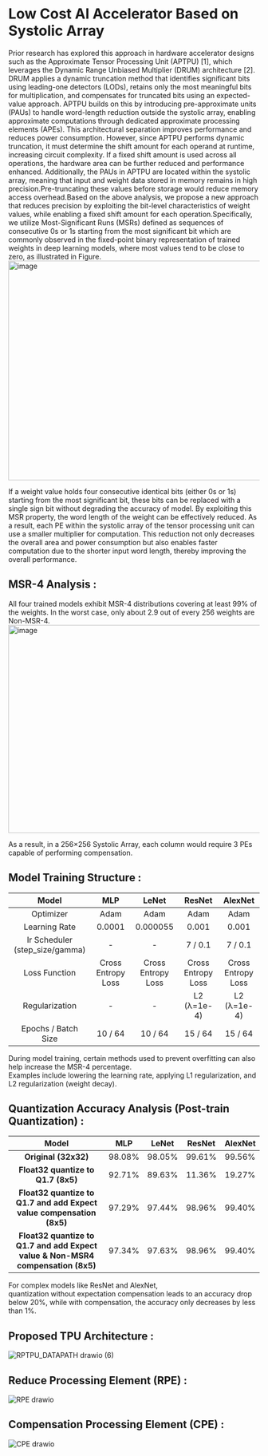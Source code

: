 # Low Cost AI Accelerator Based on Systolic Array     
Prior research has explored this approach in hardware accelerator designs such as the Approximate Tensor Processing Unit (APTPU) [1], which leverages the Dynamic Range Unbiased Multiplier (DRUM) architecture [2]. DRUM applies a dynamic truncation method that identifies significant bits using leading-one detectors (LODs), retains only the most meaningful bits for multiplication, and compensates for truncated bits using an expected-value approach. APTPU builds on this by introducing pre-approximate units (PAUs) to handle word-length reduction outside the systolic array, enabling approximate computations through dedicated approximate processing elements (APEs). This architectural separation improves performance and reduces power consumption. However, since APTPU performs dynamic truncation, it must determine the shift amount for each operand at runtime, increasing circuit complexity. If a fixed shift amount is used across all operations, the hardware area can be further reduced and performance enhanced. Additionally, the PAUs in APTPU are located within the systolic array, meaning that input and weight data stored in memory remains in high precision.Pre-truncating these values before storage would reduce memory access overhead.Based on the above analysis, we propose a new approach that reduces precision by exploiting the bit-level characteristics of weight values, while enabling a fixed shift amount for each operation.Specifically, we utilize Most-Significant Runs (MSRs) defined as sequences of consecutive 0s or 1s starting from the most significant bit which are commonly observed in the fixed-point binary representation of trained weights in deep learning models, where most values tend to be close to zero, as illustrated in Figure.  
<img width="1867" height="440" alt="image" src="https://github.com/user-attachments/assets/8b25f99f-a2e1-4d54-872e-b3422aaa75d6" />

  
If a weight value holds four consecutive identical bits (either 0s or 1s) starting from the most significant bit, these bits can be replaced with a single sign bit without degrading the accuracy of model. By exploiting this MSR property, the word length of the weight can be effectively reduced. As a result, each PE within the systolic array of the tensor processing unit can use a smaller multiplier for computation. This reduction not only decreases the overall area and power consumption but also enables faster computation due to the shorter input word length, thereby improving the overall performance.  





## MSR-4 Analysis : 
All four trained models exhibit MSR-4 distributions covering at least 99% of the weights. In the worst case, only about 2.9 out of every 256 weights are Non-MSR-4.  
<img width="1122" height="417" alt="image" src="https://github.com/user-attachments/assets/c4fe2d6a-f449-40fc-8f40-f9ab724513c2" />  


As a result, in a 256×256 Systolic Array, each column would require 3 PEs capable of performing compensation.  


## Model Training Structure :  
| Model       | MLP     | LeNet   | ResNet  | AlexNet |
|:-----------:|:-------:|:-------:|:-------:|:-------:|
| Optimizer   | Adam    | Adam    | Adam    | Adam    |
| Learning Rate | 0.0001 | 0.000055 | 0.001   | 0.001   |
| Ir Scheduler (step_size/gamma) | -       | -       | 7 / 0.1  | 7 / 0.1  |
| Loss Function | Cross Entropy Loss | Cross Entropy Loss | Cross Entropy Loss | Cross Entropy Loss |
| Regularization | -       | -       | L2 (λ=1e-4) | L2 (λ=1e-4) |
| Epochs / Batch Size | 10 / 64 | 10 / 64 | 15 / 64 | 15 / 64 |

During model training, certain methods used to prevent overfitting can also help increase the MSR-4 percentage.   
Examples include lowering the learning rate, applying L1 regularization, and L2 regularization (weight decay).  


## Quantization Accuracy Analysis (Post-train Quantization) :  
| Model       | MLP     | LeNet   | ResNet  | AlexNet |
|:-----------:|:-------:|:-------:|:-------:|:-------:|
| **Original (32x32)** | 98.08%  | 98.05%  | 99.61%  | 99.56%  |
| **Float32 quantize to Q1.7 (8x5)** | 92.71%  | 89.63%  | 11.36%  | 19.27%  |
| **Float32 quantize to Q1.7 and add Expect value compensation (8x5)** | 97.29%  | 97.44%  | 98.96%  | 99.40%  |
| **Float32 quantize to Q1.7 and add Expect value & Non-MSR4 compensation (8x5)** | 97.34%  | 97.63%  | 98.96%  | 99.40%  |

For complex models like ResNet and AlexNet,   
quantization without expectation compensation leads to an accuracy drop below 20%, while with compensation, the accuracy only decreases by less than 1%.  
  


## Proposed TPU Architecture :  
![RPTPU_DATAPATH drawio (6)](https://github.com/user-attachments/assets/fb4c0342-37bb-40c0-9241-e5ba87262708)

## Reduce Processing Element (RPE) :   
![RPE drawio](https://github.com/user-attachments/assets/c790f418-5e94-47a2-b850-18127da7769d)

## Compensation Processing Element (CPE) :  
![CPE drawio](https://github.com/user-attachments/assets/e12d8fac-3e1d-444b-9175-dcd8a724af95)
